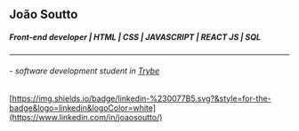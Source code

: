 ## João Soutto
##### _Front-end developer | HTML | CSS | JAVASCRIPT | REACT JS | SQL_
---
###### - software development student in [Trybe](https://www.betrybe.com/)




[https://img.shields.io/badge/linkedin-%230077B5.svg?&style=for-the-badge&logo=linkedin&logoColor=white](https://www.linkedin.com/in/joaosoutto/)



